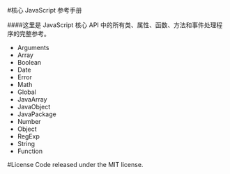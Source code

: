 #核心 JavaScript 参考手册

####这里是 JavaScript 核心 API 中的所有类、属性、函数、方法和事件处理程序的完整参考。

* Arguments
* Array
* Boolean
* Date
* Error
* Math
* Global
* JavaArray
* JavaObject
* JavaPackage
* Number
* Object
* RegExp
* String
* Function

#License
Code released under the MIT license.
